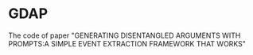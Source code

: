 # GDAP
The code of paper "GENERATING DISENTANGLED ARGUMENTS WITH PROMPTS:A SIMPLE EVENT EXTRACTION FRAMEWORK THAT WORKS"
